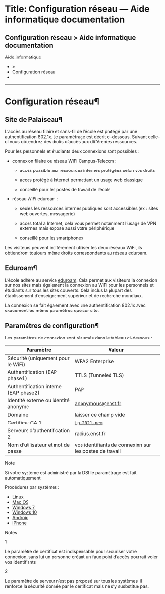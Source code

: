 # Title: Configuration réseau — Aide informatique  documentation

## Configuration réseau > Aide informatique  documentation 

 [Aide informatique](https://doc.telecom-paris.fr/index.html)

  * [](https://doc.telecom-paris.fr/index.html) »
  * Configuration réseau
  * 

* * *

# Configuration réseau¶

## Site de Palaiseau¶

L’accès au réseau filaire et sans-fil de l’école est protégé par une
authentification 802.1x. Le paramétrage est décrit ci-dessous. Suivant celle-
ci vous obtiendrez des droits d’accès aux différentes ressources.

Pour les personnels et étudiants deux connexions sont possibles :

    

  * connexion filaire ou réseau WiFi Campus-Telecom :

    * accès possible aux ressources internes protégées selon vos droits

    * accès protégé à Internet permettant un usage web classique

    * conseillé pour les postes de travail de l’école

  * réseau WiFi eduroam :

    * seules les ressources internes publiques sont accessibles (ex : sites web ouvertes, messagerie)

    * accès total à Internet, cela vous permet notamment l’usage de VPN externes mais expose aussi votre périphérique

    * conseillé pour les smartphones

Les visiteurs peuvent indiférement utiliser les deux réseaux WiFi, ils
obtiendront toujours même droits correspondants au réseau eduroam.

## Eduroam¶

L’école adhère au service [eduroam](https://www.eduroam.fr/). Cela permet aux
visiteurs la connexion sur nos sites mais également la connexion au WiFi pour
les personnels et étudiants sur tous les sites couverts. Cela inclus la
plupart des établissement d’enseignement supérieur et de recherche mondiaux.

La connexion se fait également avec une authentification 802.1x avec exacement
les même paramètres que sur site.

## Paramétres de configuration¶

Les paramètres de connexion sont résumés dans le tableau ci-dessous :

Paramètre | Valeur  
---|---  
Sécurité (uniquement pour le WiFi) | WPA2 Enterprise  
Authentification (EAP phase1) | TTLS (Tunneled TLS)  
Authentification interne (EAP phase2) | PAP  
Identité externe ou identité anonyme | [anonymous@enst.fr](mailto:anonymous%40enst.fr)  
Domaine | laisser ce champ vide  
Certificat CA 1 | [`tp-2021.pem`](https://doc.telecom-paris.fr/_downloads/9c7f5589751027edfc4073b63ce7e85d/tp-2021.pem)  
Serveurs d’authentification 2 | radius.enst.fr  
Nom d’utilisateur et mot de passe | vos identifiants de connexion sur les postes de travail  
  
Note

Si votre système est administré par la DSI le paramétrage est fait
automatiquement

Procédures par systèmes :

  * [Linux](802.1x/linux.html)
  * [Mac OS](802.1x/macos.html)
  * [Windows 7](802.1x/win7.html)
  * [Windows 10](802.1x/win10.html)
  * [Android](802.1x/android.html)
  * [iPhone](802.1x/ios.html)

Notes

1

    

Le paramètre de certificat est indispensable pour sécuriser votre connexion,
sans lui un personne créant un faux point d’accès pourrait voler vos
identifiants

2

    

Le paramètre de serveur n’est pas proposé sur tous les systèmes, il renforce
la sécurité donnée par le certificat mais ne s’y susbstitue pas.


